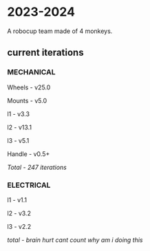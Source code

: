 # 2023-2024

A robocup team made of 4 monkeys.



## current iterations
### MECHANICAL
Wheels - v25.0 

Mounts - v5.0

l1 - v3.3

l2 - v13.1

l3 - v5.1

Handle - v0.5+

*Total - 247 iterations*

### ELECTRICAL
l1 - v1.1

l2 - v3.2

l3 - v2.2

*total - brain hurt cant count why am i doing this*
